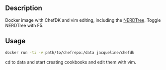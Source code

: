 ## Description
Docker image with ChefDK and vim editing, including the [NERDTree](https://github.com/scrooloose/nerdtree).
Toggle NERDTree with F5.   

## Usage

```bash
docker run -ti -v path/to/chefrepo:/data jacqueline/chefdk
```

cd to data and start creating cookbooks and edit them with vim.

